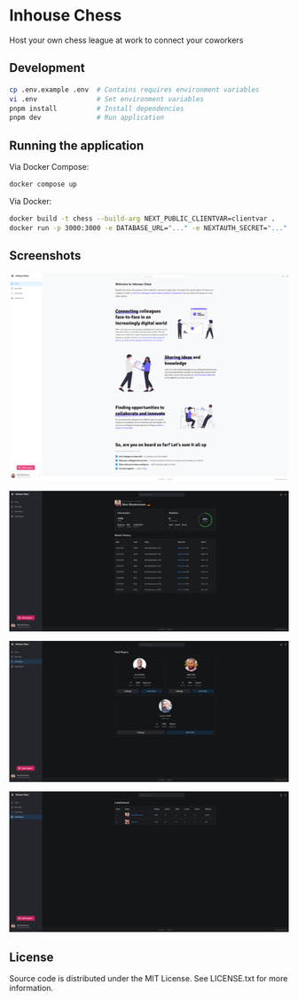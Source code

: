 # Inhouse Chess

Host your own chess league at work to connect your coworkers

## Development

```sh
cp .env.example .env  # Contains requires environment variables
vi .env               # Set environment variables
pnpm install          # Install dependencies
pnpm dev              # Run application
```

## Running the application

Via Docker Compose:

```sh
docker compose up
```

Via Docker:

```sh
docker build -t chess --build-arg NEXT_PUBLIC_CLIENTVAR=clientvar .
docker run -p 3000:3000 -e DATABASE_URL="..." -e NEXTAUTH_SECRET="..." -e NEXTAUTH_URL="..." -e DISCORD_CLIENT_ID="..." -e DISCORD_CLIENT_SECRET="..." chess
```

## Screenshots

![Homepage](/docs/1_home.png?raw=true "Homepage")

![Profile](/docs/2_profile.png?raw=true "Profile")

![Find players](/docs/3_find_players.png?raw=true "Find players")

![Leaderboard](/docs/4_leaderboard.png?raw=true "Leaderboard")

## License

Source code is distributed under the MIT License. See LICENSE.txt for more information.
